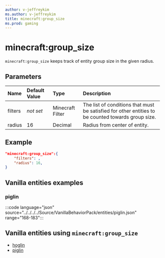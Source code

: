 ```yaml
---
author: v-jeffreykim
ms.author: v-jeffreykim
title: minecraft:group_size
ms.prod: gaming
---
```


# minecraft:group_size

`minecraft:group_size` keeps track of entity group size in the given radius.

## Parameters

|Name |Default Value  |Type  |Description  |
|:----------|:----------|:----------|:----------|
| filters| *not set*| Minecraft Filter| The list of conditions that must be satisfied for other entities to be counted towards group size. |
| radius| 16| Decimal| Radius from center of entity. |

## Example

```json
"minecraft:group_size":{
    "filters": ,
    "radius": 16,
}
```

## Vanilla entities examples

### piglin

:::code language="json" source="../../../../Source/VanillaBehaviorPack/entities/piglin.json" range="168-183":::

## Vanilla entities using `minecraft:group_size`

- [hoglin](../../../../Source/VanillaBehaviorPack_Snippets/entities/hoglin.md)
- [piglin](../../../../Source/VanillaBehaviorPack_Snippets/entities/piglin.md)